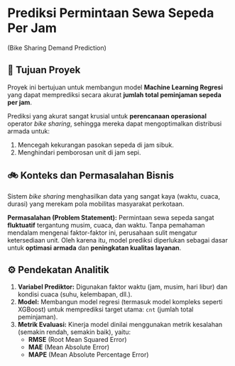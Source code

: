 # Prediksi Permintaan Sewa Sepeda Per Jam 
(Bike Sharing Demand Prediction)

## 🎯 Tujuan Proyek
Proyek ini bertujuan untuk membangun model **Machine Learning Regresi** yang dapat memprediksi secara akurat **jumlah total peminjaman sepeda per jam**.

Prediksi yang akurat sangat krusial untuk **perencanaan operasional** operator *bike sharing*, sehingga mereka dapat mengoptimalkan distribusi armada untuk:
1.  Mencegah kekurangan pasokan sepeda di jam sibuk.
2.  Menghindari pemborosan unit di jam sepi.

## 🚲 Konteks dan Permasalahan Bisnis

Sistem *bike sharing* menghasilkan data yang sangat kaya (waktu, cuaca, durasi) yang merekam pola mobilitas masyarakat perkotaan.

**Permasalahan (Problem Statement):**
Permintaan sewa sepeda sangat **fluktuatif** tergantung musim, cuaca, dan waktu. Tanpa pemahaman mendalam mengenai faktor-faktor ini, perusahaan sulit mengatur ketersediaan unit. Oleh karena itu, model prediksi diperlukan sebagai dasar untuk **optimasi armada** dan **peningkatan kualitas layanan**.

## ⚙️ Pendekatan Analitik

1.  **Variabel Prediktor:** Digunakan faktor waktu (jam, musim, hari libur) dan kondisi cuaca (suhu, kelembapan, dll.).
2.  **Model:** Membangun model regresi (termasuk model kompleks seperti XGBoost) untuk memprediksi target utama: `cnt` (jumlah total peminjaman).
3.  **Metrik Evaluasi:** Kinerja model dinilai menggunakan metrik kesalahan (semakin rendah, semakin baik), yaitu:
    * **RMSE** (Root Mean Squared Error)
    * **MAE** (Mean Absolute Error)
    * **MAPE** (Mean Absolute Percentage Error)
